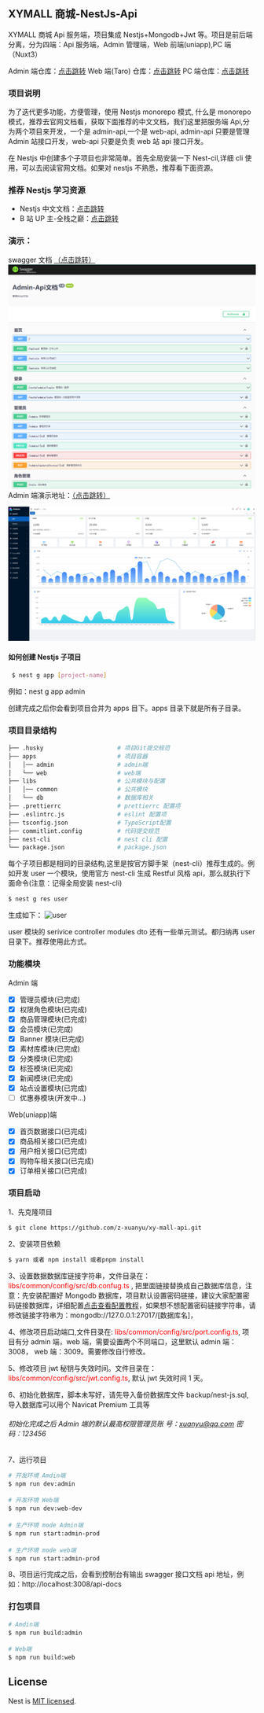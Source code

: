 <!--
 * @Author: xuanyu
 * @LastEditors: xuanyu 969718197@qq.com
 * @email: 969718197@qq.com
 * @github: https://github.com/z-xuanyu
 * @Date: 2022-03-03 11:46:30
 * @LastEditTime: 2023-08-02 15:39:09
 * @Description: Modify here please
-->

## XYMALL 商城-NestJs-Api

XYMALL 商城 Api 服务端，项目集成 Nestjs+Mongodb+Jwt 等。项目是前后端分离，分为四端：Api 服务端，Admin 管理端，Web 前端(uniapp),PC 端（Nuxt3）

Admin 端仓库：<a href="https://github.com/z-xuanyu/xy-mall-admin">点击跳转</a> Web 端(Taro) 仓库：<a href="https://github.com/z-xuanyu/xy-mall-taro">点击跳转</a> PC 端仓库：<a href="https://github.com/z-xuanyu/xy-mall-pc">点击跳转</a>

### 项目说明

为了迭代更多功能，方便管理，使用 Nestjs monorepo 模式, 什么是 monorepo 模式，推荐去官网文档看，获取下面推荐的中文文档，我们这里把服务端 Api,分为两个项目来开发，一个是 admin-api,一个是 web-api, admin-api 只要是管理 Admin 站接口开发，web-api 只要是负责 web 站 api 接口开发。

在 Nestjs 中创建多个子项目也非常简单。首先全局安装一下 Nest-cil,详细 cli 使用，可以去阅读官网文档。如果对 nestjs 不熟悉，推荐看下面资源。

### 推荐 Nestjs 学习资源

- Nestjs 中文文档：<a href="https://docs.nestjs.cn/">点击跳转</a>
- B 站 UP 主-全栈之巅：<a href="https://space.bilibili.com/341919508/">点击跳转</a>

### 演示：

swagger 文档 <a href="https://fukucho-api.zhouxuanyu.com/api-docs/">（点击跳转）</a> ![swagger](docs/images/20220412111830.png) Admin 端演示地址：<a href="http://fukucho-admin.zhouxuanyu.com">（点击跳转）</a>

![admin](docs/images/20220412111927.png)

#### 如何创建 Nestjs 子项目

```bash
 $ nest g app [project-name]
```

例如：nest g app admin

创建完成之后你会看到项目合并为 apps 目下。apps 目录下就是所有子目录。

### 项目目录结构

```bash
├── .husky                     # 项目Git提交规范
├── apps                       # 项目容器
│   │── admin                  # admin端
│   └── web                    # web端
├── libs                       # 公共模块与配置
│   │── common                 # 公共模块
│   └── db                     # 数据库相关
├── .prettierrc                # prettierrc 配置项
├── .eslintrc.js               # eslint 配置项
├── tsconfig.json              # TypeScript配置
├── commitlint.config          # 代码提交规范
├── nest-cli                   # nest cli 配置
└── package.json               # package.json
```

每个子项目都是相同的目录结构,这里是按官方脚手架（nest-cli）推荐生成的。例如开发 user 一个模块，使用官方 nest-cli 生成 Restful 风格 api，那么就执行下面命令(注意：记得全局安装 nest-cli)

```bash
$ nest g res user
```

生成如下： ![user](https://www.zhouxuanyu.com/usr/uploads/2022/03/955512880.png)

user 模块的 serivice controller modules dto 还有一些单元测试。都归纳再 user 目录下。推荐使用此方式。

### 功能模块

Admin 端

- [x] 管理员模块(已完成)
- [x] 权限角色模块(已完成)
- [x] 商品管理模块(已完成)
- [x] 会员模块(已完成)
- [x] Banner 模块(已完成)
- [x] 素材库模块(已完成)
- [x] 分类模块(已完成)
- [x] 标签模块(已完成)
- [x] 新闻模块(已完成)
- [x] 站点设置模块(已完成)
- [ ] 优惠券模块(开发中...)

Web(uniapp)端

- [x] 首页数据接口(已完成)
- [x] 商品相关接口(已完成)
- [x] 用户相关接口(已完成)
- [x] 购物车相关接口(已完成)
- [x] 订单相关接口(已完成)

### 项目启动

1、先克隆项目

```bash
$ git clone https://github.com/z-xuanyu/xy-mall-api.git
```

2、安装项目依赖

```bash
$ yarn 或者 npm install 或者pnpm install
```

3、设置数据数据库链接字符串，文件目录在：<span style="color: red">libs/common/config/src/db.confug.ts</span> , 把里面链接替换成自己数据库信息，注意：先安装配置好 Mongodb 数据库，项目默认设置密码链接，建议大家配置密码链接数据库，详细配置<a href="https://www.zhouxuanyu.com/archives/88.html">点击查看配置教程</a>，如果想不想配置密码链接字符串，请修改链接字符串为：mongodb://127.0.0.1:27017/[数据库名]，

4、修改项目启动端口,文件目录在: <span style="color: red">libs/common/config/src/port.config.ts</span>, 项目有分 admin 端，web 端，需要设置两个不同端口，这里默认 admin 端：3008， web 端：3009。需要修改自行修改。

5、修改项目 jwt 秘钥与失效时间。文件目录在：<span style="color: red">libs/common/config/src/jwt.config.ts</span>, 默认 jwt 失效时间 1 天。

6、初始化数据库，脚本未写好，请先导入备份数据库文件 backup/nest-js.sql, 导入数据库可以用个 Navicat Premium 工具等

###### 初始化完成之后 Admin 端的默认最高权限管理员账 号：xuanyu@qq.com 密码：123456

7、运行项目

```bash
# 开发环境 Amdin端
$ npm run dev:admin

# 开发环境 Web端
$ npm run dev:web-dev

# 生产环境 mode Admin端
$ npm run start:admin-prod

# 生产环境 mode web端
$ npm run start:admin-prod
```

8、项目运行完成之后，会看到控制台有输出 swagger 接口文档 api 地址，例如：http://localhost:3008/api-docs

### 打包项目

```bash
# Amdin端
$ npm run build:admin

# Web端
$ npm run build:web

```

## License

Nest is [MIT licensed](LICENSE).
